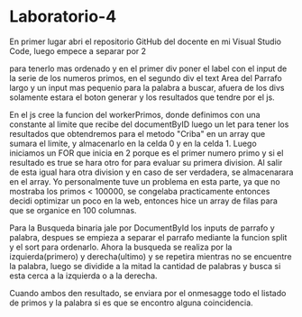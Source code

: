 # Laboratorio-4

En primer lugar abri el repositorio GitHub del docente en mi Visual Studio Code, luego empece a separar por 2 <div> 
para tenerlo mas ordenado y en el primer div poner el label con el input de la serie de los
numeros primos, en el segundo div el text Area del Parrafo largo y un input mas pequenio para la palabra a buscar, 
afuera de los divs solamente estara el boton generar y los resultados que tendre por el js.

En el js cree la funcion del workerPrimos, donde definimos con una constante al limite que recibe del documentByID
luego un let para tener los resultados que obtendremos para el metodo "Criba" en un array que sumara el limite, y 
almacenarlo en la celda 0 y en la celda 1. Luego iniciamos un FOR que inicia en 2 porque es el primer numero primo
y si el resultado es true se hara otro for para evaluar su primera division. Al salir de esta igual hara otra division
y en caso de ser verdadera, se almacenarara en el array.
Yo personalmente tuve un problema en esta parte, ya que no mostraba los primos < 100000, se congelaba practicamente
entonces decidi optimizar un poco en la web, entonces hice un array de filas para que se organice en 100 columnas.

Para la Busqueda binaria jale por DocumentById los inputs de parrafo y palabra, despues se empieza a separar el parrafo 
mediante la funcion split y el sort para ordenarlo. Ahora la busqueda se realiza por la izquierda(primero) y derecha(ultimo)
y se repetira mientras no se encuentre la palabra, luego se dividide a la mitad la cantidad de palabras y busca si esta cerca
a la izquierda o a la derecha. 

Cuando ambos den resultado, se enviara por el onmesagge todo el listado de primos y la palabra si es que se encontro alguna coincidencia.
